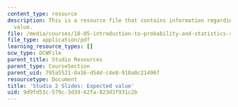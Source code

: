 ```yaml
---
content_type: resource
description: This is a resource file that contains information regarding expected
  value.
file: /media/courses/18-05-introduction-to-probability-and-statistics-spring-2014/9d9fd53c579c3d3962fa823d3f931c2b_MIT18_05S14_studio2_slides.pdf
file_type: application/pdf
learning_resource_types: []
ocw_type: OCWFile
parent_title: Studio Resources
parent_type: CourseSection
parent_uid: 795a5521-0a16-d54d-c4e8-910a0c21496f
resourcetype: Document
title: 'Studio 2 Slides: Expected value'
uid: 9d9fd53c-579c-3d39-62fa-823d3f931c2b
---
```

